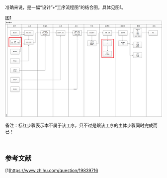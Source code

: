 准确来说，是一幅“设计”+“工序流程图”的结合图。具体见图1。

图1
![](../imgs/装修过程中的经典工序流程图三.png)

备注：标红步骤表示本不属于该工序，只不过是跟该工序的主体步骤同时完成而已！

<br/>

## **参考文献**
[1]https://www.zhihu.com/question/19839716
